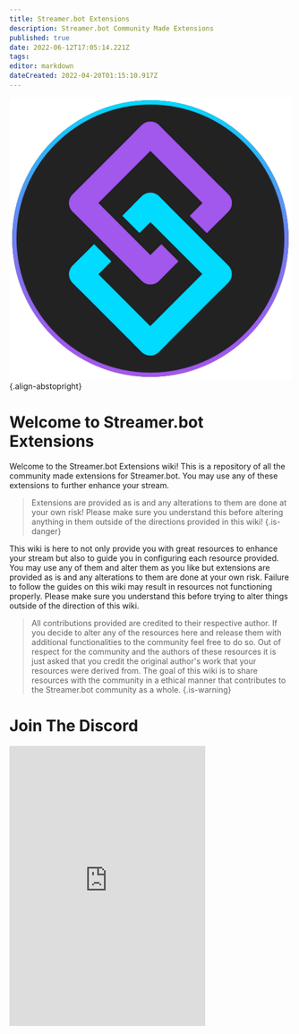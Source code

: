 ```yaml
---
title: Streamer.bot Extensions
description: Streamer.bot Community Made Extensions
published: true
date: 2022-06-12T17:05:14.221Z
tags: 
editor: markdown
dateCreated: 2022-04-20T01:15:10.917Z
---
```


![streamerbot.png](./logos/streamerbot.png){.align-abstopright}

# Welcome to Streamer.bot Extensions

Welcome to the Streamer.bot Extensions wiki! This is a repository of all the community made extensions for Streamer.bot. You may use any of these extensions to further enhance your stream.

>Extensions are provided as is and any alterations to them are done at your own risk!
Please make sure you understand this before altering anything in them outside of the directions provided in this wiki!
{.is-danger}

This wiki is here to not only provide you with great resources to enhance your stream but also to guide you in configuring each resource provided. You may use any of them and alter them as you like but extensions are provided as is and any alterations to them are done at your own risk. Failure to follow the guides on this wiki may result in resources not functioning properly. Please make sure you understand this before trying to alter things outside of the direction of this wiki.

>All contributions provided are credited to their respective author.
If you decide to alter any of the resources here and release them with additional functionalities to the community feel free to do so.
Out of respect for the community and the authors of these resources it is just asked that you credit the original author's work that your resources were derived from.
The goal of this wiki is to share resources with the community in a ethical manner that contributes to the Streamer.bot community as a whole.
{.is-warning}

# Join The Discord

<iframe src="https://discord.com/widget?id=922249201683955803&theme=dark" width="350" height="500" allowtransparency="true" frameborder="0" sandbox="allow-popups allow-popups-to-escape-sandbox allow-same-origin allow-scripts"></iframe>


